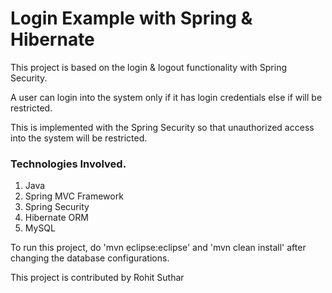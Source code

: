 # Login Example with Spring & Hibernate

This project is based on the login & logout functionality with Spring Security.

A user can login into the system only if it has login credentials else if will be restricted.

This is implemented with the Spring Security so that unauthorized access into the system will be restricted.

### Technologies Involved.

1. Java
2. Spring MVC Framework
3. Spring Security
4. Hibernate ORM
5. MySQL

To run this project, do 'mvn eclipse:eclipse' and 'mvn clean install' after changing the database configurations.

This project is contributed by Rohit Suthar
